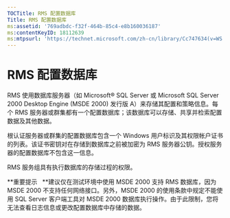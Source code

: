 ```yaml
---
TOCTitle: RMS 配置数据库
Title: RMS 配置数据库
ms:assetid: '769adbdc-f32f-464b-85c4-e8b160036187'
ms:contentKeyID: 18112639
ms:mtpsurl: 'https://technet.microsoft.com/zh-cn/library/Cc747634(v=WS.10)'
---
```


RMS 配置数据库
==============

RMS 使用数据库服务器（如 Microsoft® SQL Server 或 Microsoft SQL Server 2000 Desktop Engine (MSDE 2000) 发行版 A）来存储其配置和策略信息。每个 RMS 服务器或群集都有一个配置数据库；该数据库可以存储、共享并检索配置数据及其他数据。

根认证服务器或群集的配置数据库包含一个 Windows 用户标识及其权限帐户证书的列表。该证书密钥对在存储到数据库之前被加密为 RMS 服务器公钥。授权服务器的配置数据库不包含这一信息。

RMS 服务组具有执行数据库的存储过程的权限。

**重要提示   **建议仅在测试环境中使用 MSDE 2000 支持 RMS 数据库，因为 MSDE 2000 不支持任何网络接口。另外，MSDE 2000 的使用条款中规定不能使用 SQL Server 客户端工具对 MSDE 2000 数据库执行操作。由于此限制，您将无法查看日志信息或更改配置数据库中存储的数据。
